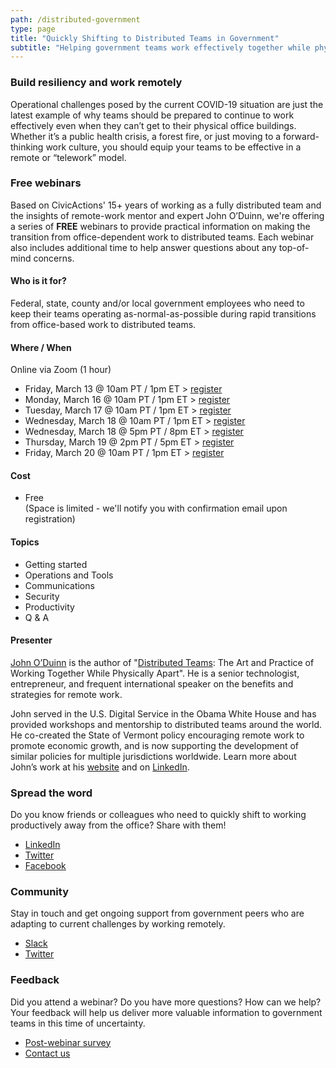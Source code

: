 ```yaml
---
path: /distributed-government
type: page
title: "Quickly Shifting to Distributed Teams in Government"
subtitle: "Helping government teams work effectively together while physically apart"
---
```


### Build resiliency and work remotely

Operational challenges posed by the current COVID-19 situation are just the latest example of why teams should be prepared to continue to work effectively even when they can’t get to their physical office buildings. Whether it’s a public health crisis, a forest fire, or just moving to a forward-thinking work culture, you should equip your teams to be effective in a remote or “telework” model.

### Free webinars

Based on CivicActions' 15+ years of working as a fully distributed team and the insights of remote-work mentor and expert John O’Duinn, we're offering a series of **FREE** webinars to provide practical information on making the transition from office-dependent work to distributed teams. Each webinar also includes additional time to help answer questions about any top-of-mind concerns. 

#### Who is it for?

Federal, state, county and/or local government employees who need to keep their teams operating as-normal-as-possible during rapid transitions from office-based work to distributed teams. 

#### Where / When

Online via Zoom (1 hour)

* Friday, March 13 @ 10am PT / 1pm ET > [register](https://zoom.us/webinar/register/WN_aQ0Yu_7QSBWcmQeTELv52A)
* Monday, March 16 @ 10am PT / 1pm ET > [register](https://zoom.us/webinar/register/WN_aQ0Yu_7QSBWcmQeTELv52A)
* Tuesday, March 17 @ 10am PT / 1pm ET > [register](https://zoom.us/webinar/register/WN_aQ0Yu_7QSBWcmQeTELv52A)
* Wednesday, March 18 @ 10am PT / 1pm ET > [register](https://zoom.us/webinar/register/WN_aQ0Yu_7QSBWcmQeTELv52A)
* Wednesday, March 18 @ 5pm PT / 8pm ET > [register](https://civicactions.zoom.us/webinar/register/WN_lILAekmYTPiQuoNashoGzw)
* Thursday, March 19 @ 2pm PT / 5pm ET > [register](https://civicactions.zoom.us/webinar/register/WN_nqx8rodIR1uLTrT6dsSUaA)
* Friday, March 20 @ 10am PT / 1pm ET > [register](https://zoom.us/webinar/register/WN_aQ0Yu_7QSBWcmQeTELv52A)

#### Cost

* Free  
(Space is limited - we'll notify you with confirmation email upon registration)

#### Topics

* Getting started
* Operations and Tools
* Communications
* Security
* Productivity
* Q & A

#### Presenter

[John O’Duinn](https://civicactions.com/team/john-o-duinn) is the author of "[Distributed Teams](https://www.amzn.com/1732254907): The Art and Practice of Working Together While Physically Apart". He is a senior technologist, entrepreneur, and frequent international speaker on the benefits and strategies for remote work.

John served in the U.S. Digital Service in the Obama White House and has provided workshops and mentorship to distributed teams around the world. He co-created the State of Vermont policy encouraging remote work to promote economic growth, and is now supporting the development of similar policies for multiple jurisdictions worldwide. Learn more about John’s work at his [website](http://oduinn.com/) and on [LinkedIn](https://www.linkedin.com/in/joduinn).

### Spread the word

Do you know friends or colleagues who need to quickly shift to working productively away from the office? Share with them!

* [LinkedIn](https://www.linkedin.com/feed/update/urn:li:activity:6643966074763247616)
* [Twitter](https://twitter.com/civicactions/status/1238201516575555584)
* [Facebook](https://www.facebook.com/CivicActions/photos/a.10155737930601857/10156689617136857/)

### Community

Stay in touch and get ongoing support from government peers who are adapting to current challenges by working remotely.

* [Slack](https://distributedgov.herokuapp.com/)
* [Twitter](https://twitter.com/DistributedGov)

### Feedback

Did you attend a webinar? Do you have more questions? How can we help? Your feedback will help us deliver more valuable information to government teams in this time of uncertainty. 

* [Post-webinar survey](https://www.surveymonkey.com/r/distributedgov)
* [Contact us](https://civicactions.com/contact)
